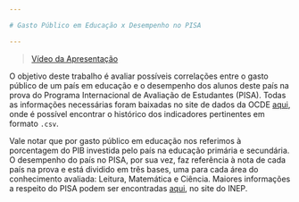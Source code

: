```yaml
---

# Gasto Público em Educação x Desempenho no PISA

---
```


> [Vídeo da Apresentação](https://drive.google.com/file/d/1Yio6a-DK5tmZ_Wa7uIHvt-6I2OKgyPlr/view?usp=sharing)

O objetivo deste trabalho é avaliar possíveis correlações entre o gasto público de um país em educação e o desempenho dos alunos deste país na prova do Programa Internacional de Avaliação de Estudantes (PISA). Todas as informações necessárias foram baixadas no site de dados da OCDE [aqui](https://data.oecd.org/), onde é possível encontrar o histórico dos indicadores pertinentes em formato ```.csv```. 

Vale notar que por gasto público em educação nos referimos à porcentagem do PIB investida pelo país na educação primária e secundária. O desempenho do país no PISA, por sua vez, faz referência à nota de cada país na prova e está dividido em três bases, uma para cada área do conhecimento avaliada: Leitura, Matemática e Ciência. Maiores informações a respeito do PISA podem ser encontradas [aqui](http://portal.inep.gov.br/pisa), no site do INEP.
